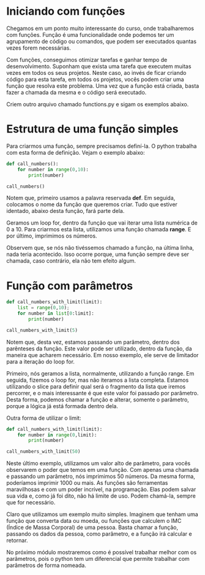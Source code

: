 # Iniciando com funções

Chegamos em um ponto muito interessante do curso, onde trabalharemos com funções. 
Função é uma funcionalidade onde podemos ter um agrupamento de código ou comandos, que podem ser executados quantas vezes forem necessárias.

Com funções, conseguimos otimizar tarefas e ganhar tempo de desenvolvimento. Suponham que exista uma tarefa que executem muitas vezes em todos os seus projetos. Neste caso, ao invés de ficar criando código para esta tarefa, em todos os projetos, vocês podem criar uma função que resolva este problema. Uma vez que a função está criada, basta fazer a chamada da mesma e o código será executado.

Criem outro arquivo chamado functions.py e sigam os exemplos abaixo.

# Estrutura de uma função simples

Para criarmos uma função, sempre precisamos definí-la. O python trabalha com esta forma de definição. Vejam o exemplo abaixo:

```python
def call_numbers():
    for number in range(0,10):
        print(number)

call_numbers()
```

Notem que, primeiro usamos a palavra reservada **def**. Em seguida, colocamos o nome da função que queremos criar. Tudo que estiver identado, abaixo desta função, fará parte dela.

Geramos um loop for, dentro da função que vai iterar uma lista numérica de 0 a 10. Para criarmos esta lista, utilizamos uma função chamada **range**. E por último, imprimimos os números.

Observem que, se nós não tivéssemos chamado a função, na última linha, nada teria acontecido. Isso ocorre porque, uma função sempre deve ser chamada, caso contrário, ela não tem efeito algum.

# Função com parâmetros

```python
def call_numbers_with_limit(limit):
    list = range(0,10);
    for number in list[0:limit]:
        print(number)

call_numbers_with_limit(5)
```

Notem que, desta vez, estamos passando um parâmetro, dentro dos parênteses da função. Este valor pode ser utilizado, dentro da função, da maneira que acharem necessário. Em nosso exemplo, ele serve de limitador para a iteração do loop for.

Primeiro, nós geramos a lista, normalmente, utilizando a função range. Em seguida, fizemos o loop for, mas não iteramos a lista completa. Estamos utilizando o slice para definir qual será o fragmento da lista que iremos percorrer, e o mais interessante é que este valor foi passado por parâmetro. Desta forma, podemos chamar a função e alterar, somente o parâmetro, porque a lógica já está formada dentro dela.

Outra forma de utilizar o limit:

```python
def call_numbers_with_limit(limit):
    for number in range(0,limit):
        print(number)

call_numbers_with_limit(50)
```

Neste último exemplo, utilizamos um valor alto de parâmetro, para vocês observarem o poder que temos em uma função. Com apenas uma chamada e passando um parâmetro, nós imprimimos 50 números. Da mesma forma, poderíamos imprimir 1000 ou mais. As funções são ferramentas maravilhosas e com um poder incrível, na programação. Elas podem salvar sua vida e, como já foi dito, não há limite de uso. Podem chamá-la, sempre que for necessário.

Claro que utilizamos um exemplo muito simples. Imaginem que tenham uma função que converta data ou moeda, ou funções que calculem o IMC (Índice de Massa Corporal) de uma pessoa. Basta chamar a função, passando os dados da pessoa, como parâmetro, e a função irá calcular e retornar.

No próximo módulo mostraremos como é possível trabalhar melhor com os parâmetros, pois o python tem um diferencial que permite trabalhar com parâmetros de forma nomeada.